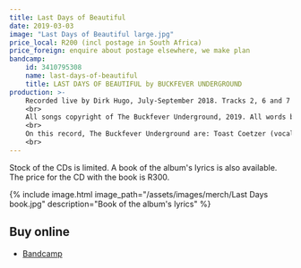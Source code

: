 ```yaml
---
title: Last Days of Beautiful
date: 2019-03-03
image: "Last Days of Beautiful large.jpg"
price_local: R200 (incl postage in South Africa)
price_foreign: enquire about postage elsewhere, we make plan
bandcamp:
    id: 3410795308
    name: last-days-of-beautiful
    title: LAST DAYS OF BEAUTIFUL by BUCKFEVER UNDERGROUND
production: >-
    Recorded live by Dirk Hugo, July-September 2018. Tracks 2, 6 and 7 recorded live at McBains, Bainskloof. Tracks 4 and 8 recorded live at Darling Voorkamerfest. Tracks 1, 3, 5 and 9 ('Eating the Land') recorded live at The Alexander Bar & Theatre, Cape Town. Mixed by Dirk Hugo. Mastered by Simon Ratcliffe at Sound & Motion Studios, Cape Town.<br>
    <br>
    All songs copyright of The Buckfever Underground, 2019. All words by Toast Coetzer. 'Eating the Land' originally written for 'Vehicle' by Gerhard Marx. All music by The Buckfever Underground. Published by The Buckfever Underground. Design by Alice. Photos by Toast.<br>
    <br>
    On this record, The Buckfever Underground are: Toast Coetzer (vocals, lyrics), Stephen Timm (drums, synth) and Michael Currin (guitar). Thanks to Dirk for making this with us. Thanks to all our friends and fans for sticking around with us for 20 years. You can find traces of us on Soundcloud, Bandcamp, Facebook and Instagram - Bier & Vryheid. Vir Drikus.<br>
    <br>
---
```


Stock of the CDs is limited. A book of the album's lyrics is also available. The price for the CD with the book is R300.

{% include image.html
    image_path="/assets/images/merch/Last Days book.jpg"
    description="Book of the album's lyrics"
%}


## Buy online

- [Bandcamp](https://buckfeverunderground.bandcamp.com/album/last-days-of-beautiful)
